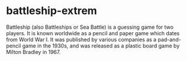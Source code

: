 # battleship-extrem
Battleship (also Battleships or Sea Battle) is a guessing game for two players. It is known worldwide as a pencil and paper game which dates from World War I. It was published by various companies as a pad-and-pencil game in the 1930s, and was released as a plastic board game by Milton Bradley in 1967.

